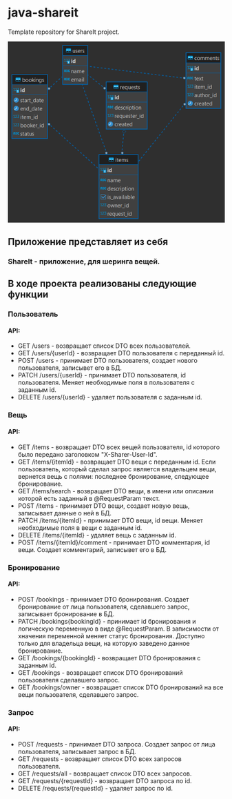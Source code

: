 # java-shareit
Template repository for ShareIt project.

<picture>
    <source media="(prefers-color-scheme: dark)" srcset="/ShareItDB v1.1.png">
    <img src="/ShareItDB v1.1.png">
</picture>

## Приложение представляет из себя
### ShareIt - приложение, для шеринга вещей.

## В ходе проекта реализованы следующие функции

### Пользователь
#### API:
- GET /users - возвращает список DTO всех пользователей.
- GET /users/{userId} - возвращает DTO пользователя с переданный id.
- POST /users - принимает DTO пользователя, создает нового пользователя, записывет его в БД.
- PATCH /users/{userId} - принимает DTO пользователя, id пользователя. Меняет необходимые поля в пользователя с заданным id.
- DELETE /users/{userId} - удаляет пользователя с заданным id.

### Вещь
#### API:
- GET /items - возвращает DTO всех вещей пользователя, id которого было передано заголовком "X-Sharer-User-Id".
- GET /items/{itemId} - возвращает DTO вещи с переданным id. Если пользователь, который сделал запрос является владельцем вещи, вернется вещь с полями: последнее бронирование, следующее бронирование.
- GET /items/search - возвращает DTO вещи, в имени или описании которой есть заданный в @RequestParam текст.
- POST /items - принимает DTO вещи, создает новую вещь, записывает данные о ней в БД.
- PATCH /items/{itemId} - принимает DTO вещи, id вещи. Меняет необходимые поля в вещи с заданным id.
- DELETE /items/{itemId} - удаляет вещь с заданным id.
- POST /items/{itemId}/comment - принимает DTO комментария, id вещи. Создает комментарий, записывет его в БД.

### Бронирование
#### API:
- POST /bookings - принимает DTO бронирования. Создает бронирование от лица пользователя, сделавшего запрос, записывает бронирование в БД.
- PATCH /bookings{bookingId} - принимает id бронирования и логическую переменную в виде @RequestParam. В записимости от хначения переменной меняет статус бронирования. Доступно только для владельца вещи, на которую заведено данное бронирование.
- GET /bookings/{bookingId} - возвращает DTO бронирования с заданным id.
- GET /bookings - возвращает список DTO бронирований пользователя сделавшего запрос.
- GET /bookings/owner - возвращает список DTO бронирований на все вещи пользователя, сделавшего запрос.

### Запрос
#### API:
- POST /requests - принимает DTO запроса. Создает запрос от лица пользователя, записывает запрос в БД.
- GET /requests - возвращает список DTO всех запросов пользователя.
- GET /requests/all - возвращает список DTO всех запросов.
- GET /requests/{requestId} - возвращает DTO запроса по id.
- DELETE /requests/{requestId} - удаляет запрос по id.